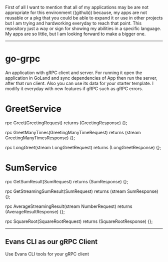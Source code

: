 First of all I want to mention that all of my applications may be are not
appropriate for this environment ((github)) because, my apps are not reusable or a pkg
that you could be able to expand it or use in other projects but I am trying and hardworking
everyday to reach that point.
This repository just a way or sign for showing my abilities in a specific language.
My apps are so little, but I am looking forward to make a bigger one.
***

# go-grpc
An application with gRPC client and server.
For running it open the application in GoLand and sync dependencies of App then
run the server, after that run client.
Also you can use its data for your starter template.
I modify it everyday with new features if gRPC such as gRPC errors.

# GreetService
 rpc Greet(GreetingRequest) returns (GreetingResponse) {};
 
 rpc GreetManyTimes(GreetingManyTimeRequest) returns (stream GreetingManyTimesResponse) {};
 
 rpc LongGreet(stream LongGreetRequest) returns (LongGreetResponse) {};

# SumService
rpc GetSumResult(SumRequest) returns (SumResponse) {};

rpc GetStreamingSumResult(SumRequest) returns (stream SumResponse) {};

rpc AverageStreamingResult(stream NumberRequest) returns (AverageResultResponse) {};

rpc SquareRoot(SquareRootRequest) returns (SquareRootResponse) {};

***

## Evans CLI as our gRPC Client

Use Evans CLI tools for your gRPC client